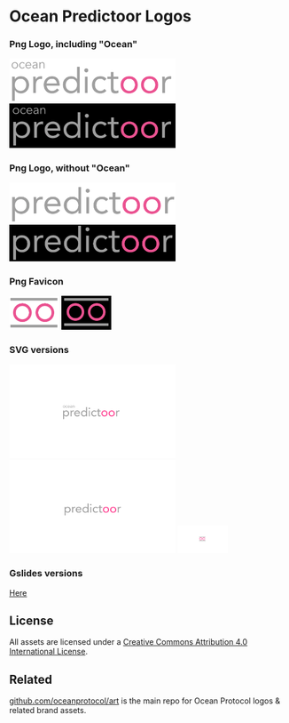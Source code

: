 # Ocean Predictoor Logos

### Png Logo, including "Ocean"

<img src="logo-ocean-predictoor-white-bk.png" width="300" />

<img src="logo-ocean-predictoor-black-bk.png" width="300" />

### Png Logo, without "Ocean"

<img src="logo-predictoor-white-bk.png" width="300" />

<img src="logo-predictoor-black-bk.png" width="300" />

### Png Favicon

<img src="favicon-predictoor-white-bk.png" width="90" />

<img src="favicon-predictoor-black-bk.png" width="90" />

### SVG versions

<img src="logo-ocean-predictoor.svg" width="300" />

<img src="logo-predictoor.svg" width="300" />

<img src="favicon-predictoor.svg" width="90" />

### Gslides versions

[Here](https://docs.google.com/presentation/d/18D5b16p9re0g-IyZ5h0Db3Qb9zcLcmJGg4NwalN2h3g/edit#slide=id.g20f5357f625_0_1666)

## License

All assets are licensed under a [Creative Commons Attribution 4.0 International License](http://creativecommons.org/licenses/by/4.0/).

## Related

[github.com/oceanprotocol/art](https://github.com/oceanprotocol/art) is the main repo for Ocean Protocol logos & related brand assets.